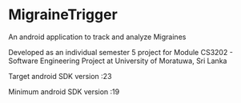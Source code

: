 # MigraineTrigger
An android application to track and analyze Migraines

Developed as an individual semester 5 project for Module CS3202 - Software Engineering Project at University of Moratuwa, Sri Lanka

Target android SDK version :23

Minimum android SDK version :19
